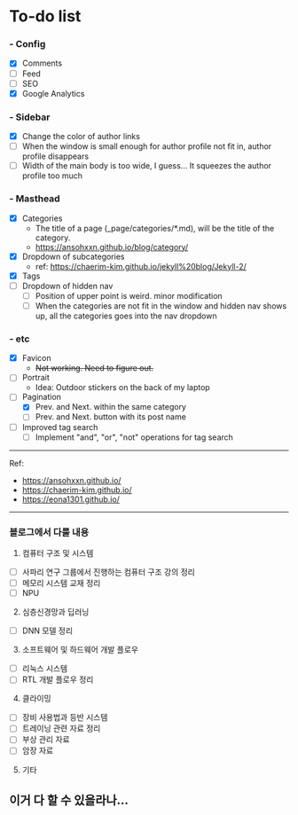 # To-do list

### - Config
  - [x] Comments
  - [ ] Feed
  - [ ] SEO
  - [x] Google Analytics
### - Sidebar
  - [x] Change the color of author links
  - [ ] When the window is small enough for author profile not fit in,
        author profile disappears
  - [ ] Width of the main body is too wide, I guess...
        It squeezes the author profile too much
### - Masthead
  - [x] Categories
    - The title of a page (\_page/categories/\*.md), will be the title of the category.
    - https://ansohxxn.github.io/blog/category/
  - [x] Dropdown of subcategories
    - ref: https://chaerim-kim.github.io/jekyll%20blog/Jekyll-2/
  - [x] Tags
  - [ ] Dropdown of hidden nav
    - [ ] Position of upper point is weird. minor modification
    - [ ] When the categories are not fit in the window and hidden nav shows up,
          all the categories goes into the nav dropdown
### - etc
  - [x] Favicon
    - ~~Not working. Need to figure out.~~
  - [ ] Portrait
    - Idea: Outdoor stickers on the back of my laptop
  - [ ] Pagination
    - [x] Prev. and Next. within the same category
    - [ ] Prev. and Next. button with its post name
  - [ ] Improved tag search
    - [ ] Implement "and", "or", "not" operations for tag search
-----------
Ref:
- https://ansohxxn.github.io/
- https://chaerim-kim.github.io/
- https://eona1301.github.io/


----------------
### 블로그에서 다룰 내용
1. 컴퓨터 구조 및 시스템
- [ ] 사파리 연구 그룹에서 진행하는 컴퓨터 구조 강의 정리
- [ ] 메모리 시스템 교재 정리
- [ ] NPU
2. 심층신경망과 딥러닝
- [ ] DNN 모델 정리
3. 소프트웨어 및 하드웨어 개발 플로우
- [ ] 리눅스 시스템
- [ ] RTL 개발 플로우 정리
4. 클라이밍
- [ ] 장비 사용법과 등반 시스템
- [ ] 트레이닝 관련 자료 정리
- [ ] 부상 관리 자료
- [ ] 암장 자료
5. 기타


이거 다 할 수 있을라나...
-----

